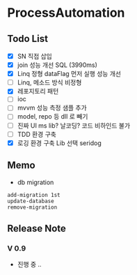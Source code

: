 # ProcessAutomation

## Todo List

- [X] SN 직접 삽입
- [X] join 성능 개선 SQL (3990ms)
- [X] Linq 정형 dataFlag 먼저 실행 성능 개선 
- [ ] Linq, 메소드 방식 비정형
- [X] 레포지토리 패턴
- [ ] ioc
- [ ] mvvm 성능 측정 샘플 추가
- [ ] model, repo 등 dll 로 빼기
- [ ] 진짜 UI ms lib? 날코딩? 코드 비하인드 불가
- [ ] TDD 환경 구축
- [X] 로깅 환경 구축 Lib 선택 seridog

## Memo
-  db migration
```
add-migration 1st
update-database
remove-migration
```

## Release Note
### V 0.9
- 진행 중 ..